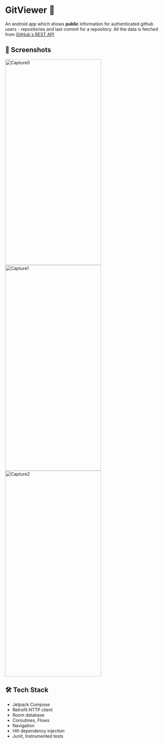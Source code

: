 # GitViewer 🚀

An android app which shows **public** information for authenticated github users - repositories and last commit for a repository. All the data is fetched from [GitHub`s REST API](https://docs.github.com/en/rest?apiVersion=2022-11-28)

## 📸 Screenshots
<img width="309" height="664" alt="Capture0" src="https://github.com/user-attachments/assets/ff0de875-b434-40c7-a5bc-100c20bc33a4" />
<img width="309" height="664" alt="Capture1" src="https://github.com/user-attachments/assets/571a0c5f-c11d-485a-865e-40094fe1b0b9" />
<img width="309" height="664" alt="Capture2" src="https://github.com/user-attachments/assets/60c985c6-c3a5-4086-9556-238ccb842329" />
 
## 🛠️ Tech Stack
- Jetpack Compose
- Retrofit HTTP client
- Room database
- Coroutines, Flows
- Navigation
- Hilt dependency injection
- Junit, Instrumented tests
